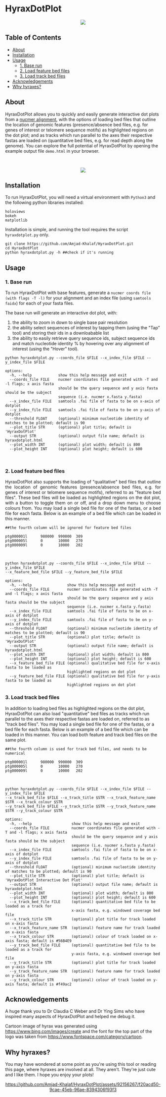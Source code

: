# HyraxDotPlot
<p align="center">

<img src="https://github.com/Amjad-Khalaf/HyraxDotPlot/assets/92156267/2229e1d5-937e-4855-97bd-7c49b2385c73">

<p/>

## Table of Contents

- [About](#about)
- [Installation](#installation)
- [Usage](#usage)
  - [1. Base run](#1-base-run)
  - [2. Load feature bed files](#2-load-feature-bed-files)
  - [3. Load track bed files](#3-load-track-bed-files)
- [Acknowledgements](#acknowledgements)
- [Why hyraxes?](#why-hyraxes)

## About

HyraxDotPlot allows you to quickly and easily generate interactive dot plots from a [nucmer alignment](https://github.com/mummer4/mummer), with the options of loading bed files that outline the location of genomic features (presence/absence bed files, e.g. for genes of interest or telomere sequence motifs) as highlighted regions on the dot plot; and as tracks which run parallel to the axes their respective fastas are loaded on (quantitative bed files, e.g. for read depth along the genome). You can explore the full potential of HyraxDotPlot by opening the example output file `demo.html` in your browser.

<br>

<p align="center">

<img src="https://github.com/Amjad-Khalaf/HyraxDotPlot/assets/92156267/1ec63d9c-ce6a-4829-bb1e-5e7b86627e51">

<p/>


## Installation

To run HyraxDotPlot, you will need a virtual environment with `Python3` and the following python libraries installed:

```
holoviews
bokeh
matplotlib
```

Installation is simple, and running the tool requires the script `hyraxdotplot.py` only.

```
git clone https://github.com/Amjad-Khalaf/HyraxDotPlot.git
cd HyraxDotPlot
python hyraxdotplot.py -h ##check if it's running
```

## Usage

### 1. Base run

<p align="justify">

To run HyraxDotPlot with base features, generate a `nucmer coords file (with flags -T -l)` for your alignment and an index file (using `samtools faidx`) for each of your fasta files.

The base run will generate an interactive dot plot, with: 
1. the ability to zoom in down to single base pair resolution
2. the ability select sequences of interest by tapping them (using the "Tap" tool) and storing their ids in a downloabable list 
3. the ability to easily retrieve query sequence ids, subject sequence ids and match nucleotide identity % by hovering over any alignment of interest (using the "Hover" tool).

<p/>

```
python hyraxdotplot.py --coords_file $FILE --x_index_file $FILE --y_index_file $FILE

options:
  -h, --help            show this help message and exit
  --coords_file FILE    nucmer coordinates file generated with -T and -l flags; x axis fasta
                        should be the query sequence and y axis fasta should be the subject
                        sequence (i.e. nucmer x.fasta y.fasta)
  --x_index_file FILE   samtools .fai file of fasta to be on x-axis of dotplot
  --y_index_file FILE   samtools .fai file of fasta to be on y-axis of dotplot
  --threshold FLOAT     (optional) minimum nucleotide identity of matches to be plotted; default is 90
  --plot_title STR      (optional) plot title; default is 'HyraxDotPlot'
  --output STR          (optional) output file name; default is hyraxdotplot.html
  --plot_width INT      (optional) plot width; default is 800
  --plot_height INT     (optional) plot height; default is 600
```

<br>

### 2. Load feature bed files

<p align="justify">
HyraxDotPlot also supports the loading of "qualitative" bed files that outline the location of genomic features (presence/absence bed files, e.g. for genes of interest or telomere sequence motifs), referred to as "feature bed files". These bed files will be loaded as highlighted regions on the dot plot, with a button to toggle them on or off, and a drop down menu to choose colours from. You may load a single bed file for one of the fastas, or a bed file for each fasta. Below is an example of a bed file which can be loaded in this manner.
<p/>

```
##the fourth column will be ignored for feature bed files

ptg000001l      980000  990000  309
ptg000005l      0       10000   270
ptg000009l      0       10000   202
```
<br>


```
python hyraxdotplot.py --coords_file $FILE --x_index_file $FILE --y_index_file $FILE
--x_feature_bed_file $FILE --y_feature_bed_file $FILE

options:
  -h, --help                show this help message and exit
  --coords_file FILE        nucmer coordinates file generated with -T and -l flags; x axis fasta
                            should be the query sequence and y axis fasta should be the subject
                            sequence (i.e. nucmer x.fasta y.fasta)
  --x_index_file FILE       samtools .fai file of fasta to be on x-axis of dotplot
  --y_index_file FILE       samtools .fai file of fasta to be on y-axis of dotplot
  --threshold FLOAT         (optional) minimum nucleotide identity of matches to be plotted; default is 90
  --plot_title STR          (optional) plot title; default is 'HyraxDotPlot'
  --output STR              (optional) output file name; default is hyraxdotplot.html
  --plot_width INT          (optional) plot width; default is 800
  --plot_height INT         (optional) plot height; default is 600
  --x_feature_bed_file FILE (optional) qualitative bed file for x-axis fasta to be loaded as
                            highlighted regions on dot plot
  --y_feature_bed_file FILE (optional) qualitative bed file for y-axis fasta to be loaded as
                            highlighted regions on dot plot
```

### 3. Load track bed files

<p align="justify">

In addition to loading bed files as highlighted regions on the dot plot, HyraxDotPlot can also load "quantitative" bed files as tracks which run parallel to the axes their respective fastas are loaded on, referred to as "track bed files". You may load a single bed file for one of the fastas, or a bed file for each fasta. Below is an example of a bed file which can be loaded in this manner. You can load both feature and track bed files on the same plot. 
<p/>

```
##the fourth column is used for track bed files, and needs to be numerical

ptg000001l      980000  990000  309
ptg000005l      0       10000   270
ptg000009l      0       10000   202
```

<br>

```
python hyraxdotplot.py --coords_file $FILE --x_index_file $FILE --y_index_file $FILE
--x_track_bed_file $FILE --x_track_title $STR --x_track_feature_name $STR --x_track_colour $STR
--y_track_bed_file $FILE --y_track_title $STR --y_track_feature_name $STR --y_track_colour $STR

options:
  -h, --help                  show this help message and exit
  --coords_file FILE          nucmer coordinates file generated with -T and -l flags; x axis fasta
                              should be the query sequence and y axis fasta should be the subject
                              sequence (i.e. nucmer x.fasta y.fasta)
  --x_index_file FILE         samtools .fai file of fasta to be on x-axis of dotplot
  --y_index_file FILE         samtools .fai file of fasta to be on y-axis of dotplot
  --threshold FLOAT           (optional) minimum nucleotide identity of matches to be plotted; default is 90
  --plot_title STR            (optional) plot title; default is 'HyraxDotPlot Interactive Dot Plot'
  --output STR                (optional) output file name; default is hyraxdotplot.html
  --plot_width INT            (optional) plot width; default is 800
  --plot_height INT           (optional) plot height; default is 600
  --x_track_bed_file FILE     (optional) quantitative bed file to be loaded as a track for
                              x-axis fasta, e.g. windowed coverage bed file
  --x_track_title STR         (optional) plot title for track loaded on x-axis fasta
  --x_track_feature_name STR  (optional) feature name for track loaded on x-axis fasta
  --x_track_colour STR        (optional) colour of track loaded on x-axis fasta; default is #56B4E9
  --y_track_bed_file FILE     (optional) quantitative bed file to be loaded as a track for
                              y-axis fasta, e.g. windowed coverage bed file
  --y_track_title STR         (optional) plot title for track loaded on y-axis fasta
  --y_track_feature_name STR  (optional) feature name for track loaded on y-axis fasta
  --y_track_colour STR        (optional) colour of track loaded on y-axis fasta; default is #f49ac2
```

## Acknowledgements

A huge thank you to Dr Claudia C Weber and Dr Ying Sims who have inspired many aspects of HyraxDotPlot and helped me debug it.

Cartoon image of hyrax was generated using https://www.bing.com/images/create and the font for the top part of the logo was taken from https://www.fontspace.com/category/cartoon.

## Why hyraxes?

You may have wondered at some point as you're using this tool or reading this page, where hyraxes are involved at all. They aren't. They're just cute and I like them. I hope you enjoy your plots!

<div align="center">
  
https://github.com/Amjad-Khalaf/HyraxDotPlot/assets/92156267/f20acd50-9cae-45eb-96ae-8394306f93f3

<div/>

